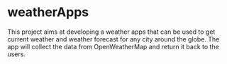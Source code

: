 # weatherApps
This project aims at developing a weather apps that can be used to get current weather and weather forecast for any city around the globe. The app will collect the data from OpenWeatherMap and return it back to the users. 
